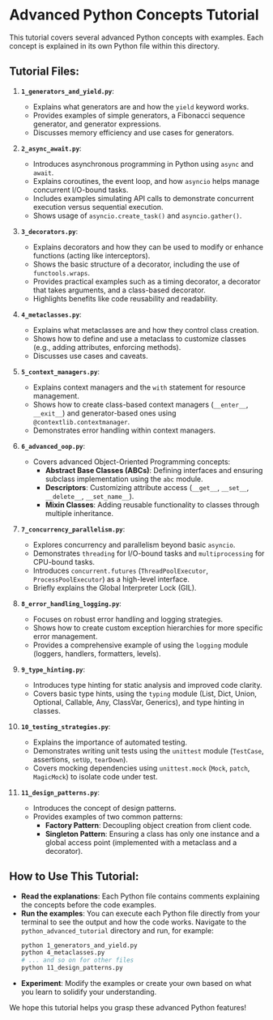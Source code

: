 # Advanced Python Concepts Tutorial

This tutorial covers several advanced Python concepts with examples. Each concept is explained in its own Python file within this directory.

## Tutorial Files:

1.  **`1_generators_and_yield.py`**: 
    *   Explains what generators are and how the `yield` keyword works.
    *   Provides examples of simple generators, a Fibonacci sequence generator, and generator expressions.
    *   Discusses memory efficiency and use cases for generators.

2.  **`2_async_await.py`**: 
    *   Introduces asynchronous programming in Python using `async` and `await`.
    *   Explains coroutines, the event loop, and how `asyncio` helps manage concurrent I/O-bound tasks.
    *   Includes examples simulating API calls to demonstrate concurrent execution versus sequential execution.
    *   Shows usage of `asyncio.create_task()` and `asyncio.gather()`.

3.  **`3_decorators.py`**: 
    *   Explains decorators and how they can be used to modify or enhance functions (acting like interceptors).
    *   Shows the basic structure of a decorator, including the use of `functools.wraps`.
    *   Provides practical examples such as a timing decorator, a decorator that takes arguments, and a class-based decorator.
    *   Highlights benefits like code reusability and readability.

4.  **`4_metaclasses.py`**:
    *   Explains what metaclasses are and how they control class creation.
    *   Shows how to define and use a metaclass to customize classes (e.g., adding attributes, enforcing methods).
    *   Discusses use cases and caveats.

5.  **`5_context_managers.py`**:
    *   Explains context managers and the `with` statement for resource management.
    *   Shows how to create class-based context managers (`__enter__`, `__exit__`) and generator-based ones using `@contextlib.contextmanager`.
    *   Demonstrates error handling within context managers.

6.  **`6_advanced_oop.py`**:
    *   Covers advanced Object-Oriented Programming concepts:
        *   **Abstract Base Classes (ABCs)**: Defining interfaces and ensuring subclass implementation using the `abc` module.
        *   **Descriptors**: Customizing attribute access (`__get__`, `__set__`, `__delete__`, `__set_name__`).
        *   **Mixin Classes**: Adding reusable functionality to classes through multiple inheritance.

7.  **`7_concurrency_parallelism.py`**:
    *   Explores concurrency and parallelism beyond basic `asyncio`.
    *   Demonstrates `threading` for I/O-bound tasks and `multiprocessing` for CPU-bound tasks.
    *   Introduces `concurrent.futures` (`ThreadPoolExecutor`, `ProcessPoolExecutor`) as a high-level interface.
    *   Briefly explains the Global Interpreter Lock (GIL).

8.  **`8_error_handling_logging.py`**:
    *   Focuses on robust error handling and logging strategies.
    *   Shows how to create custom exception hierarchies for more specific error management.
    *   Provides a comprehensive example of using the `logging` module (loggers, handlers, formatters, levels).

9.  **`9_type_hinting.py`**:
    *   Introduces type hinting for static analysis and improved code clarity.
    *   Covers basic type hints, using the `typing` module (List, Dict, Union, Optional, Callable, Any, ClassVar, Generics), and type hinting in classes.

10. **`10_testing_strategies.py`**:
    *   Explains the importance of automated testing.
    *   Demonstrates writing unit tests using the `unittest` module (`TestCase`, assertions, `setUp`, `tearDown`).
    *   Covers mocking dependencies using `unittest.mock` (`Mock`, `patch`, `MagicMock`) to isolate code under test.

11. **`11_design_patterns.py`**:
    *   Introduces the concept of design patterns.
    *   Provides examples of two common patterns:
        *   **Factory Pattern**: Decoupling object creation from client code.
        *   **Singleton Pattern**: Ensuring a class has only one instance and a global access point (implemented with a metaclass and a decorator).

## How to Use This Tutorial:

*   **Read the explanations**: Each Python file contains comments explaining the concepts before the code examples.
*   **Run the examples**: You can execute each Python file directly from your terminal to see the output and how the code works.
    Navigate to the `python_advanced_tutorial` directory and run, for example:
    ```bash
    python 1_generators_and_yield.py
    python 4_metaclasses.py
    # ... and so on for other files
    python 11_design_patterns.py
    ```
*   **Experiment**: Modify the examples or create your own based on what you learn to solidify your understanding.

We hope this tutorial helps you grasp these advanced Python features! 